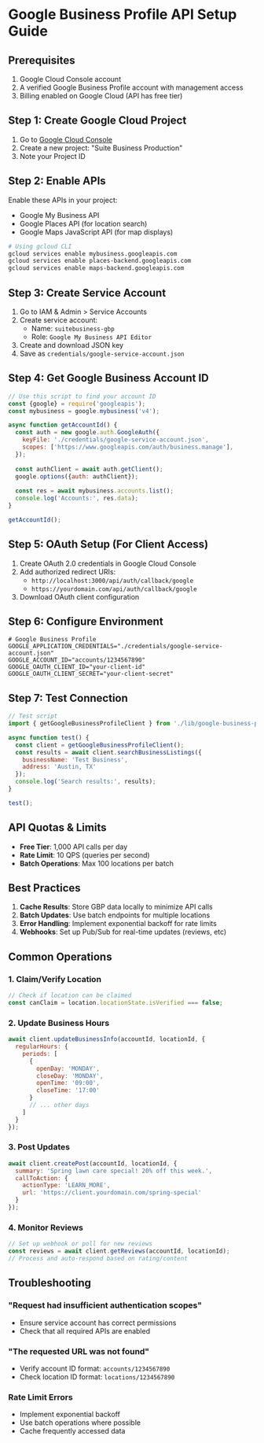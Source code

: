 # Google Business Profile API Setup Guide

## Prerequisites

1. Google Cloud Console account
2. A verified Google Business Profile account with management access
3. Billing enabled on Google Cloud (API has free tier)

## Step 1: Create Google Cloud Project

1. Go to [Google Cloud Console](https://console.cloud.google.com)
2. Create a new project: "Suite Business Production"
3. Note your Project ID

## Step 2: Enable APIs

Enable these APIs in your project:
- Google My Business API
- Google Places API (for location search)
- Google Maps JavaScript API (for map displays)

```bash
# Using gcloud CLI
gcloud services enable mybusiness.googleapis.com
gcloud services enable places-backend.googleapis.com
gcloud services enable maps-backend.googleapis.com
```

## Step 3: Create Service Account

1. Go to IAM & Admin > Service Accounts
2. Create service account:
   - Name: `suitebusiness-gbp`
   - Role: `Google My Business API Editor`
3. Create and download JSON key
4. Save as `credentials/google-service-account.json`

## Step 4: Get Google Business Account ID

```javascript
// Use this script to find your account ID
const {google} = require('googleapis');
const mybusiness = google.mybusiness('v4');

async function getAccountId() {
  const auth = new google.auth.GoogleAuth({
    keyFile: './credentials/google-service-account.json',
    scopes: ['https://www.googleapis.com/auth/business.manage'],
  });
  
  const authClient = await auth.getClient();
  google.options({auth: authClient});
  
  const res = await mybusiness.accounts.list();
  console.log('Accounts:', res.data);
}

getAccountId();
```

## Step 5: OAuth Setup (For Client Access)

1. Create OAuth 2.0 credentials in Google Cloud Console
2. Add authorized redirect URIs:
   - `http://localhost:3000/api/auth/callback/google`
   - `https://yourdomain.com/api/auth/callback/google`
3. Download OAuth client configuration

## Step 6: Configure Environment

```env
# Google Business Profile
GOOGLE_APPLICATION_CREDENTIALS="./credentials/google-service-account.json"
GOOGLE_ACCOUNT_ID="accounts/1234567890"
GOOGLE_OAUTH_CLIENT_ID="your-client-id"
GOOGLE_OAUTH_CLIENT_SECRET="your-client-secret"
```

## Step 7: Test Connection

```javascript
// Test script
import { getGoogleBusinessProfileClient } from './lib/google-business-profile';

async function test() {
  const client = getGoogleBusinessProfileClient();
  const results = await client.searchBusinessListings({
    businessName: 'Test Business',
    address: 'Austin, TX'
  });
  console.log('Search results:', results);
}

test();
```

## API Quotas & Limits

- **Free Tier**: 1,000 API calls per day
- **Rate Limit**: 10 QPS (queries per second)
- **Batch Operations**: Max 100 locations per batch

## Best Practices

1. **Cache Results**: Store GBP data locally to minimize API calls
2. **Batch Updates**: Use batch endpoints for multiple locations
3. **Error Handling**: Implement exponential backoff for rate limits
4. **Webhooks**: Set up Pub/Sub for real-time updates (reviews, etc)

## Common Operations

### 1. Claim/Verify Location
```javascript
// Check if location can be claimed
const canClaim = location.locationState.isVerified === false;
```

### 2. Update Business Hours
```javascript
await client.updateBusinessInfo(accountId, locationId, {
  regularHours: {
    periods: [
      {
        openDay: 'MONDAY',
        closeDay: 'MONDAY',
        openTime: '09:00',
        closeTime: '17:00'
      }
      // ... other days
    ]
  }
});
```

### 3. Post Updates
```javascript
await client.createPost(accountId, locationId, {
  summary: 'Spring lawn care special! 20% off this week.',
  callToAction: {
    actionType: 'LEARN_MORE',
    url: 'https://client.yourdomain.com/spring-special'
  }
});
```

### 4. Monitor Reviews
```javascript
// Set up webhook or poll for new reviews
const reviews = await client.getReviews(accountId, locationId);
// Process and auto-respond based on rating/content
```

## Troubleshooting

### "Request had insufficient authentication scopes"
- Ensure service account has correct permissions
- Check that all required APIs are enabled

### "The requested URL was not found"
- Verify account ID format: `accounts/1234567890`
- Check location ID format: `locations/1234567890`

### Rate Limit Errors
- Implement exponential backoff
- Use batch operations where possible
- Cache frequently accessed data
